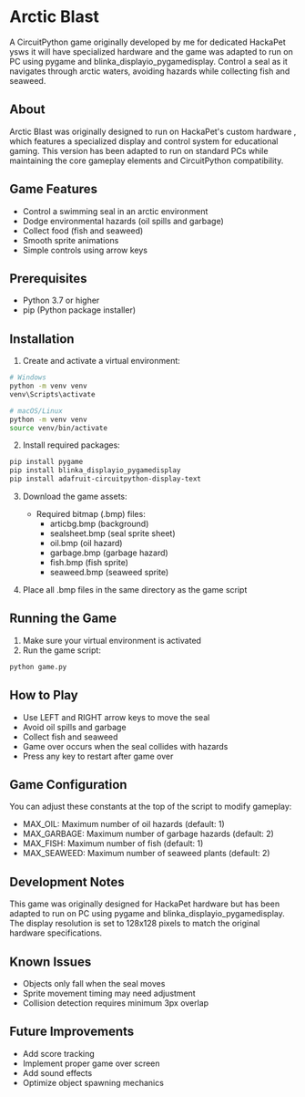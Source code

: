 # Arctic Blast

A CircuitPython game originally developed by me for dedicated HackaPet ysws it will have specialized hardware and the game was adapted to run on PC using pygame and blinka_displayio_pygamedisplay. Control a seal as it navigates through arctic waters, avoiding hazards while collecting fish and seaweed.

## About

Arctic Blast was originally designed to run on HackaPet's custom hardware , which features a specialized display and control system for educational gaming. This version has been adapted to run on standard PCs while maintaining the core gameplay elements and CircuitPython compatibility.

## Game Features

- Control a swimming seal in an arctic environment
- Dodge environmental hazards (oil spills and garbage)
- Collect food (fish and seaweed)
- Smooth sprite animations
- Simple controls using arrow keys

## Prerequisites

- Python 3.7 or higher
- pip (Python package installer)

## Installation

1. Create and activate a virtual environment:

```bash
# Windows
python -m venv venv
venv\Scripts\activate

# macOS/Linux
python -m venv venv
source venv/bin/activate
```

2. Install required packages:

```bash
pip install pygame
pip install blinka_displayio_pygamedisplay
pip install adafruit-circuitpython-display-text
```

3. Download the game assets:
   - Required bitmap (.bmp) files:
     - articbg.bmp (background)
     - sealsheet.bmp (seal sprite sheet)
     - oil.bmp (oil hazard)
     - garbage.bmp (garbage hazard)
     - fish.bmp (fish sprite)
     - seaweed.bmp (seaweed sprite)

4. Place all .bmp files in the same directory as the game script

## Running the Game

1. Make sure your virtual environment is activated
2. Run the game script:
```bash
python game.py
```

## How to Play

- Use LEFT and RIGHT arrow keys to move the seal
- Avoid oil spills and garbage
- Collect fish and seaweed
- Game over occurs when the seal collides with hazards
- Press any key to restart after game over

## Game Configuration

You can adjust these constants at the top of the script to modify gameplay:
- MAX_OIL: Maximum number of oil hazards (default: 1)
- MAX_GARBAGE: Maximum number of garbage hazards (default: 2)
- MAX_FISH: Maximum number of fish (default: 1)
- MAX_SEAWEED: Maximum number of seaweed plants (default: 2)

## Development Notes

This game was originally designed for HackaPet hardware but has been adapted to run on PC using pygame and blinka_displayio_pygamedisplay. The display resolution is set to 128x128 pixels to match the original hardware specifications.

## Known Issues

- Objects only fall when the seal moves
- Sprite movement timing may need adjustment
- Collision detection requires minimum 3px overlap

## Future Improvements

- Add score tracking
- Implement proper game over screen
- Add sound effects
- Optimize object spawning mechanics